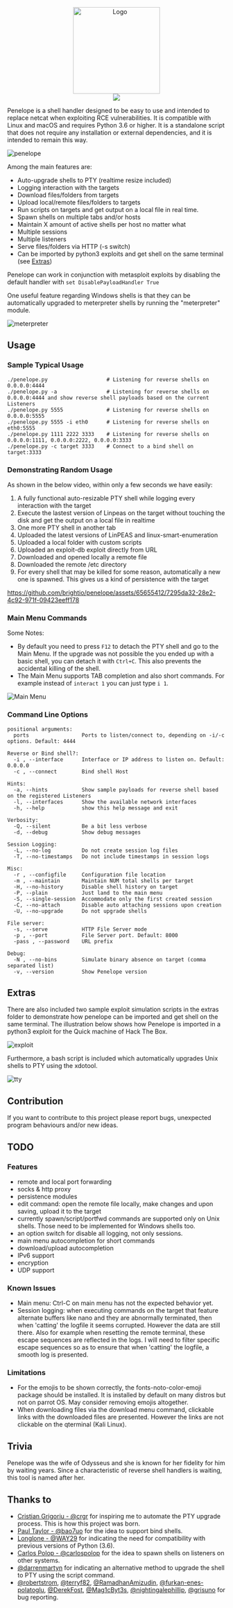 <div align="center">
  <img src="https://github.com/user-attachments/assets/0d369fba-480e-4e27-a117-8845dbd4b58e" alt="Logo" width="200"/>
</div>
<div align="center">
  <img src="https://raw.githubusercontent.com/toolswatch/badges/refs/heads/master/arsenal/europe/2024.svg?sanitize=true"/>
</div>

Penelope is a shell handler designed to be easy to use and intended to replace netcat when exploiting RCE vulnerabilities. It is compatible with Linux and macOS and requires Python 3.6 or higher. It is a standalone script that does not require any installation or external dependencies, and it is intended to remain this way.

![penelope](https://github.com/user-attachments/assets/e1b9332f-d224-4aee-ae96-8ec43a8faf67)

Among the main features are:
- Auto-upgrade shells to PTY (realtime resize included)
- Logging interaction with the targets
- Download files/folders from targets
- Upload local/remote files/folders to targets
- Run scripts on targets and get output on a local file in real time.
- Spawn shells on multiple tabs and/or hosts
- Maintain X amount of active shells per host no matter what
- Multiple sessions
- Multiple listeners
- Serve files/folders via HTTP (-s switch)
- Can be imported by python3 exploits and get shell on the same terminal (see [Extras](#Extras))

Penelope can work in conjunction with metasploit exploits by disabling the default handler with `set DisablePayloadHandler True`

One useful feature regarding Windows shells is that they can be automatically upgraded to meterpreter shells by running the "meterpreter" module.

![meterpreter](https://github.com/user-attachments/assets/b9cda69c-e25c-41e1-abe2-ce18ba13c4ed)

## Usage
### Sample Typical Usage
```
./penelope.py                   # Listening for reverse shells on 0.0.0.0:4444
./penelope.py -a                # Listening for reverse shells on 0.0.0.0:4444 and show reverse shell payloads based on the current Listeners
./penelope.py 5555              # Listening for reverse shells on 0.0.0.0:5555
./penelope.py 5555 -i eth0      # Listening for reverse shells on eth0:5555
./penelope.py 1111 2222 3333    # Listening for reverse shells on 0.0.0.0:1111, 0.0.0.0:2222, 0.0.0.0:3333
./penelope.py -c target 3333    # Connect to a bind shell on target:3333
```

### Demonstrating Random Usage

As shown in the below video, within only a few seconds we have easily:
1. A fully functional auto-resizable PTY shell while logging every interaction with the target
2. Execute the lastest version of Linpeas on the target without touching the disk and get the output on a local file in realtime 
3. One more PTY shell in another tab
4. Uploaded the latest versions of LinPEAS and linux-smart-enumeration
5. Uploaded a local folder with custom scripts
6. Uploaded an exploit-db exploit directly from URL
7. Downloaded and opened locally a remote file
8. Downloaded the remote /etc directory
9. For every shell that may be killed for some reason, automatically a new one is spawned. This gives us a kind of persistence with the target

https://github.com/brightio/penelope/assets/65655412/7295da32-28e2-4c92-971f-09423eeff178

### Main Menu Commands
Some Notes:
- By default you need to press `F12` to detach the PTY shell and go to the Main Menu. If the upgrade was not possible the you ended up with a basic shell, you can detach it with `Ctrl+C`. This also prevents the accidental killing of the shell.
- The Main Menu supports TAB completion and also short commands. For example instead of `interact 1` you can just type `i 1`.

![Main Menu](https://user-images.githubusercontent.com/65655412/196921489-5d446ff2-1fe9-4789-b6af-11a8ddf81fe7.png)

### Command Line Options
```
positional arguments:
  ports                 Ports to listen/connect to, depending on -i/-c options. Default: 4444

Reverse or Bind shell?:
  -i , --interface      Interface or IP address to listen on. Default: 0.0.0.0
  -c , --connect        Bind shell Host

Hints:
  -a, --hints           Show sample payloads for reverse shell based on the registered Listeners
  -l, --interfaces      Show the available network interfaces
  -h, --help            show this help message and exit

Verbosity:
  -Q, --silent          Be a bit less verbose
  -d, --debug           Show debug messages

Session Logging:
  -L, --no-log          Do not create session log files
  -T, --no-timestamps   Do not include timestamps in session logs

Misc:
  -r , --configfile     Configuration file location
  -m , --maintain       Maintain NUM total shells per target
  -H, --no-history      Disable shell history on target
  -P, --plain           Just land to the main menu
  -S, --single-session  Accommodate only the first created session
  -C, --no-attach       Disable auto attaching sessions upon creation
  -U, --no-upgrade      Do not upgrade shells

File server:
  -s, --serve           HTTP File Server mode
  -p , --port           File Server port. Default: 8000
  -pass , --password    URL prefix

Debug:
  -N , --no-bins        Simulate binary absence on target (comma separated list)
  -v, --version         Show Penelope version
```

## Extras
There are also included two sample exploit simulation scripts in the extras folder to demonstrate how penelope can be imported and get shell on the same terminal. The illustration below shows how Penelope is imported in a python3 exploit for the Quick machine of Hack The Box.

![exploit](https://user-images.githubusercontent.com/65655412/151350244-3d0b4e60-04a6-494b-8eab-2498cfb8b809.gif)

Furthermore, a bash script is included which automatically upgrades Unix shells to PTY using the xdotool.

![tty](https://user-images.githubusercontent.com/65655412/151353020-8585e352-2037-41f1-94d6-4fd7d1cb7943.gif)


## Contribution
If you want to contribute to this project please report bugs, unexpected program behaviours and/or new ideas.

## TODO

### Features
* remote and local port forwarding
* socks & http proxy
* persistence modules
* edit command: open the remote file locally, make changes and upon saving, upload it to the target
* currently spawn/script/portfwd commands are supported only on Unix shells. Those need to be implemented for Windows shells too.
* an option switch for disable all logging, not only sessions.
* main menu autocompletion for short commands
* download/upload autocompletion
* IPv6 support
* encryption
* UDP support

### Known Issues
* Main menu: Ctrl-C on main menu has not the expected behavior yet.
* Session logging: when executing commands on the target that feature alternate buffers like nano and they are abnormally terminated, then when 'catting' the logfile it seems corrupted. However the data are still there. Also for example when resetting the remote terminal, these escape sequences are reflected in the logs. I will need to filter specific escape sequences so as to ensure that when 'catting' the logfile, a smooth log is presented.

### Limitations
* For the emojis to be shown correctly, the fonts-noto-color-emoji package should be installed. It is installed by default on many distros but not on parrot OS. May consider removing emojis altogether.
* When downloading files via the download menu command, clickable links with the downloaded files are presented. However the links are not clickable on the qterminal (Kali Linux).

## Trivia
Penelope was the wife of Odysseus and she is known for her fidelity for him by waiting years. Since a characteristic of reverse shell handlers is waiting, this tool is named after her.

## Thanks to
* [Cristian Grigoriu - @crgr](https://github.com/crgr) for inspiring me to automate the PTY upgrade process. This is how this project was born.
* [Paul Taylor - @bao7uo](https://github.com/bao7uo) for the idea to support bind shells.
* [Longlone - @WAY29](https://github.com/WAY29) for indicating the need for compatibility with previous versions of Python (3.6).
* [Carlos Polop - @carlospolop](https://github.com/carlospolop) for the idea to spawn shells on listeners on other systems.
* [@darrenmartyn](https://github.com/darrenmartyn) for indicating an alternative method to upgrade the shell to PTY using the script command.
* [@robertstrom](https://github.com/robertstrom), [@terryf82](https://github.com/terryf82), [@RamadhanAmizudin](https://github.com/RamadhanAmizudin), [@furkan-enes-polatoglu](https://github.com/furkan-enes-polatoglu), [@DerekFost](https://github.com/DerekFost), [@Mag1cByt3s](https://github.com/Mag1cByt3s), [@nightingalephillip](https://github.com/nightingalephillip), [@grisuno](https://github.com/grisuno) for bug reporting.
